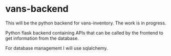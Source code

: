 # vans-backend
This will be the python backend for vans-inventory. The work is in progress.

Python flask backend containing APIs that can be called by the frontend to get information from the database.

For database management I will use sqlalchemy.